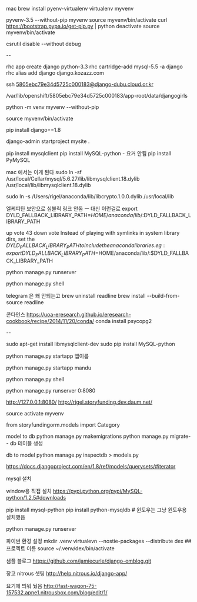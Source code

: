
mac
brew install pyenv-virtualenv
virtualenv myvenv

pyvenv-3.5 --without-pip myvenv
source myvenv/bin/activate
curl https://bootstrap.pypa.io/get-pip.py | python
deactivate
source myvenv/bin/activate

csrutil disable --without debug


--

rhc app create django python-3.3
rhc cartridge-add mysql-5.5 -a django
rhc alias add django django.kozazz.com


ssh 5805ebc79e34d5725c000183@django-dubu.cloud.or.kr

/var/lib/openshift/5805ebc79e34d5725c000183/app-root/data/djangogirls

python -m venv myvenv --without-pip


source myvenv/bin/activate

pip install django==1.8

django-admin startproject mysite .

pip install mysqlclient
pip install MySQL-python -  요거 안됨
pip install PyMySQL

mac 에서는 이게 된다
sudo ln -sf /usr/local/Cellar/mysql/5.6.27/lib/libmysqlclient.18.dylib /usr/local/lib/libmysqlclient.18.dylib

sudo ln -s /Users/rigel/anaconda/lib/libcrypto.1.0.0.dylib /usr/local/lib

엘케피탄 보안으로 심볼릭 링크 안돔 ㅡ
대신 이런걸로
export DYLD_FALLBACK_LIBRARY_PATH=$HOME/anaconda/lib/:$DYLD_FALLBACK_LIBRARY_PATH


up vote
43
down vote
Instead of playing with symlinks in system library dirs, set the $DYLD_FALLBACK_LIBRARY_PATH to include the anaconda libraries. eg:
export DYLD_FALLBACK_LIBRARY_PATH=$HOME/anaconda/lib/:$DYLD_FALLBACK_LIBRARY_PATH

python manage.py runserver

python manage.py shell

telegram 은 왜 안되는고
brew uninstall readline
brew install --build-from-source readline


콘다인스
https://uoa-eresearch.github.io/eresearch-cookbook/recipe/2014/11/20/conda/
conda install psycopg2

--

sudo apt-get install libmysqlclient-dev
sudo pip install MySQL-python


python manage.py startapp 앱이름

python manage.py startapp mandu

python manage.py shell

python manage.py runserver 0:8080

http://127.0.0.1:8080/
http://rigel.storyfunding.dev.daum.net/

source activate myvenv


from storyfundingorm.models import Category


model to db
python manage.py makemigrations
python manage.py migrate-- db 테이블 생성

db to model
python manage.py inspectdb > models.py


https://docs.djangoproject.com/en/1.8/ref/models/querysets/#iterator


mysql 설치

window용 직접 설치
https://pypi.python.org/pypi/MySQL-python/1.2.5#downloads

pip install mysql-python
pip install  python-mysqldb  # 윈도우는 그냥 윈도우용 설치했음



 python manage.py runserver

파이썬 환경 설정
mkdir .venv
virtualevn --nostie-packages --distribute dex ## 프로젝트 이름
source  ~/.venv/dex/bin/activate

샘플 블로그
https://github.com/jamiecurle/django-omblog.git


장고 nitrous 셋팅
http://help.nitrous.io/django-app/


요기에 띄워 뒀음
http://fast-wagon-75-157532.apne1.nitrousbox.com/blog/edit/1/




